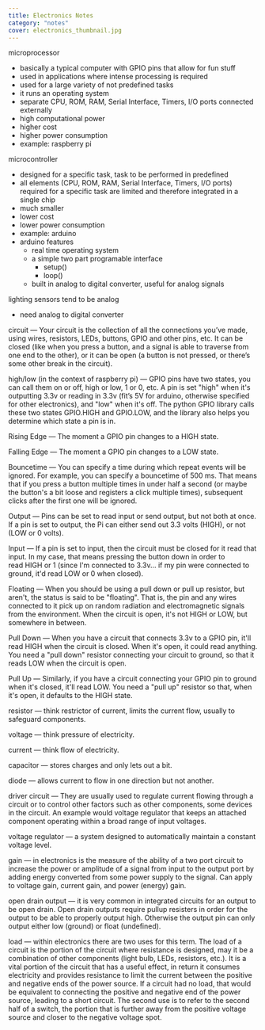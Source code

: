 ```yaml
---
title: Electronics Notes
category: "notes"
cover: electronics_thumbnail.jpg
---
```



microprocessor
- basically a typical computer with GPIO pins that allow for fun stuff
- used in applications where intense processing is required
- used for a large variety of not predefined tasks
- it runs an operating system
- separate CPU, ROM, RAM, Serial Interface, Timers, I/O ports connected externally
- high computational power
- higher cost 
- higher power consumption
- example: raspberry pi

microcontroller
- designed for a specific task, task to be performed in predefined
- all elements (CPU, ROM, RAM, Serial Interface, Timers, I/O ports) required for a specific task are limited and therefore integrated in a single chip
- much smaller
- lower cost
- lower power consumption
- example: arduino
- arduino features
    - real time operating system
    - a simple two part programable interface
        - setup()
        - loop()
    - built in analog to digital converter, useful for analog signals

lighting sensors tend to be analog
- need analog to digital converter

circuit — Your circuit is the collection of all the connections you’ve made, using wires, resistors, LEDs, buttons, GPIO and other pins, etc. It can be closed (like when you press a button, and a signal is able to traverse from one end to the other), or it can be open (a button is not pressed, or there’s some other break in the circuit).

high/low (in the context of raspberry pi) — GPIO pins have two states, you can call them on or off, high or low, 1 or 0, etc. A pin is set "high" when it's outputting 3.3v or reading in 3.3v (fit’s 5V for arduino, otherwise specified for other electronics), and "low" when it's off. The python GPIO library calls these two states GPIO.HIGH and GPIO.LOW, and the library also helps you determine which state a pin is in.

Rising Edge — The moment a GPIO pin changes to a HIGH state.

Falling Edge — The moment a GPIO pin changes to a LOW state.

Bouncetime — You can specify a time during which repeat events will be ignored. For example, you can specify a bouncetime of 500 ms. That means that if you press a button multiple times in under half a second (or maybe the button's a bit loose and registers a click multiple times), subsequent clicks after the first one will be ignored.

Output — Pins can be set to read input or send output, but not both at once. If a pin is set to output, the Pi can either send out 3.3 volts (HIGH), or not (LOW or 0 volts).

Input — If a pin is set to input, then the circuit must be closed for it read that input. In my case, that means pressing the button down in order to read HIGH or 1 (since I'm connected to 3.3v... if my pin were connected to ground, it'd read LOW or 0 when closed).

Floating — When you should be using a pull down or pull up resistor, but aren't, the status is said to be "floating". That is, the pin and any wires connected to it pick up on random radiation and electromagnetic signals from the environment. When the circuit is open, it's not HIGH or LOW, but somewhere in between.

Pull Down — When you have a circuit that connects 3.3v to a GPIO pin, it'll read HIGH when the circuit is closed. When it's open, it could read anything. You need a "pull down" resistor connecting your circuit to ground, so that it reads LOW when the circuit is open. 

Pull Up — Similarly, if you have a circuit connecting your GPIO pin to ground when it's closed, it'll read LOW. You need a "pull up" resistor so that, when it's open, it defaults to the HIGH state.

resistor — think restrictor of current, limits the current flow,  usually to safeguard components.  

voltage — think pressure of electricity.

current — think flow of electricity. 

capacitor — stores charges and only lets out a bit.

diode — allows current to flow in one direction but not another.

driver circuit — They are usually used to regulate current flowing through a circuit or to control other factors such as other components, some devices in the circuit. An example would voltage regulator that keeps an attached component operating within a broad range of input voltages.

voltage regulator — a system designed to automatically maintain a constant voltage level.

gain — in electronics is the measure of the ability of a two port circuit to increase the power or amplitude of a signal from input to the output port by adding energy converted from some power supply to the signal. Can apply to voltage gain, current gain, and power (energy) gain.

open drain output — it is very common in integrated circuits for an output to be open drain. Open drain outputs require pullup resisters in order for the output to be able to properly output high. Otherwise the output pin can only output either low (ground) or float (undefined).

load — within electronics there are two uses for this term. The load of a circuit is the portion of the circuit where resistance is designed, may it be a combination of other components (light bulb, LEDs, resistors, etc.). It is a vital portion of the circuit that has a useful effect, in return it consumes electricity and provides resistance to limit the current between the positive and negative ends of the power source. If a circuit had no load, that would be equivalent to connecting the positive and negative end of the power source, leading to a short circuit. The second use is to refer to the second half of a switch, the portion that is further away from the positive voltage source and closer to the negative voltage spot.
